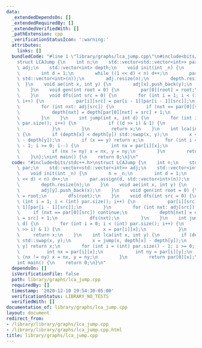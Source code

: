 ```yaml
---
data:
  _extendedDependsOn: []
  _extendedRequiredBy: []
  _extendedVerifiedWith: []
  _pathExtension: cpp
  _verificationStatusIcon: ':warning:'
  attributes:
    links: []
  bundledCode: "#line 1 \"library/graphs/lca_jump.cpp\"\n#include<bits/stdc++.h>\n\
    struct LCAJump {\n    int n;\n    std::vector<std::vector<int>> par;\n    std::vector<std::vector<int>>\
    \ adj;\n    std::vector<int> depth;\n    void init(int _n) {\n        n = _n;\n\
    \        int d = 1;\n        while ((1 << d) < n) d++;\n        par.assign(d,\
    \ std::vector<int>(n));\n        adj.resize(n);\n        depth.resize(n);\n  \
    \  }\n    void ae(int x, int y) {\n        adj[x].push_back(y);\n        adj[y].push_back(x);\n\
    \    }\n    void gen(int root = 0) {\n        par[0][root] = root;\n        dfs(root);\n\
    \    }\n    void dfs(int src = 0) {\n        for (int i = 1; i < (int) par.size();\
    \ i++) {\n            par[i][src] = par[i - 1][par[i - 1][src]];\n        }\n\
    \        for (int nxt: adj[src]) {\n            if (nxt == par[0][src]) continue;\n\
    \            depth[nxt] = depth[par[0][nxt] = src] + 1;\n            dfs(nxt);\n\
    \        }\n    }\n    int jump(int x, int d) {\n        for (int i = 0; i < (int)\
    \ par.size(); i++) {\n            if ((d >> i) & 1) {\n                x = par[i][x];\n\
    \            }\n        }\n        return x;\n    }\n    int lca(int x, int y)\
    \ {\n        if (depth[x] < depth[y]) std::swap(x, y);\n        x = jump(x, depth[x]\
    \ - depth[y]);\n        if (x == y) return x;\n        for (int i = (int) par.size()\
    \ - 1; i >= 0; i--) {\n            int nx = par[i][x];\n            int ny = par[i][y];\n\
    \            if (nx != ny) x = nx, y = ny;\n        }\n        return par[0][x];\n\
    \    }\n};\nint main() {\n    return 0;\n}\n"
  code: "#include<bits/stdc++.h>\nstruct LCAJump {\n    int n;\n    std::vector<std::vector<int>>\
    \ par;\n    std::vector<std::vector<int>> adj;\n    std::vector<int> depth;\n\
    \    void init(int _n) {\n        n = _n;\n        int d = 1;\n        while ((1\
    \ << d) < n) d++;\n        par.assign(d, std::vector<int>(n));\n        adj.resize(n);\n\
    \        depth.resize(n);\n    }\n    void ae(int x, int y) {\n        adj[x].push_back(y);\n\
    \        adj[y].push_back(x);\n    }\n    void gen(int root = 0) {\n        par[0][root]\
    \ = root;\n        dfs(root);\n    }\n    void dfs(int src = 0) {\n        for\
    \ (int i = 1; i < (int) par.size(); i++) {\n            par[i][src] = par[i -\
    \ 1][par[i - 1][src]];\n        }\n        for (int nxt: adj[src]) {\n       \
    \     if (nxt == par[0][src]) continue;\n            depth[nxt] = depth[par[0][nxt]\
    \ = src] + 1;\n            dfs(nxt);\n        }\n    }\n    int jump(int x, int\
    \ d) {\n        for (int i = 0; i < (int) par.size(); i++) {\n            if ((d\
    \ >> i) & 1) {\n                x = par[i][x];\n            }\n        }\n   \
    \     return x;\n    }\n    int lca(int x, int y) {\n        if (depth[x] < depth[y])\
    \ std::swap(x, y);\n        x = jump(x, depth[x] - depth[y]);\n        if (x ==\
    \ y) return x;\n        for (int i = (int) par.size() - 1; i >= 0; i--) {\n  \
    \          int nx = par[i][x];\n            int ny = par[i][y];\n            if\
    \ (nx != ny) x = nx, y = ny;\n        }\n        return par[0][x];\n    }\n};\n\
    int main() {\n    return 0;\n}\n"
  dependsOn: []
  isVerificationFile: false
  path: library/graphs/lca_jump.cpp
  requiredBy: []
  timestamp: '2020-12-10 19:54:30-05:00'
  verificationStatus: LIBRARY_NO_TESTS
  verifiedWith: []
documentation_of: library/graphs/lca_jump.cpp
layout: document
redirect_from:
- /library/library/graphs/lca_jump.cpp
- /library/library/graphs/lca_jump.cpp.html
title: library/graphs/lca_jump.cpp
---
```

